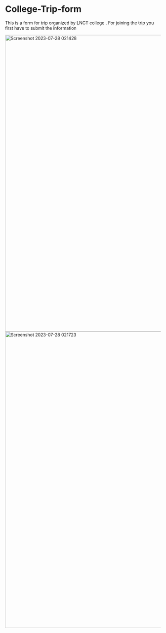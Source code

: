 # College-Trip-form

This is a form for trip organized by LNCT college .
For joining the trip you first have to submit the information

<img width="960" alt="Screenshot 2023-07-28 021428" src="https://github.com/Sunita1008/College-Trip-form/assets/110041267/bd6e17c8-5e23-4232-abb8-8bb3a436f08e">

<img width="960" alt="Screenshot 2023-07-28 021723" src="https://github.com/Sunita1008/College-Trip-form/assets/110041267/953f6d7e-f8a2-449f-8fdf-e20456f70cfa">

